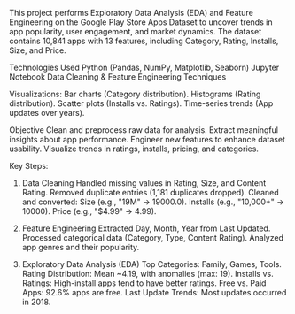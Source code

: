 This project performs Exploratory Data Analysis (EDA) and Feature Engineering on the Google Play Store Apps Dataset to uncover trends in app popularity, user engagement, and market dynamics. 
The dataset contains 10,841 apps with 13 features, including Category, Rating, Installs, Size, and Price.

Technologies Used
 Python (Pandas, NumPy, Matplotlib, Seaborn)
 Jupyter Notebook
 Data Cleaning & Feature Engineering Techniques
 
Visualizations:
 Bar charts (Category distribution).
 Histograms (Rating distribution).
 Scatter plots (Installs vs. Ratings).
 Time-series trends (App updates over years).

Objective
 Clean and preprocess raw data for analysis.
 Extract meaningful insights about app performance.
 Engineer new features to enhance dataset usability.
 Visualize trends in ratings, installs, pricing, and categories.

Key Steps:
 1. Data Cleaning
    Handled missing values in Rating, Size, and Content Rating.
    Removed duplicate entries (1,181 duplicates dropped).
    Cleaned and converted:
         Size (e.g., "19M" → 19000.0).
         Installs (e.g., "10,000+" → 10000).
         Price (e.g., "$4.99" → 4.99).
2. Feature Engineering
   Extracted Day, Month, Year from Last Updated.
   Processed categorical data (Category, Type, Content Rating).
   Analyzed app genres and their popularity.
   
4. Exploratory Data Analysis (EDA)
   Top Categories: Family, Games, Tools.
   Rating Distribution: Mean ~4.19, with anomalies (max: 19).
   Installs vs. Ratings: High-install apps tend to have better ratings.
   Free vs. Paid Apps: 92.6% apps are free.
   Last Update Trends: Most updates occurred in 2018.
